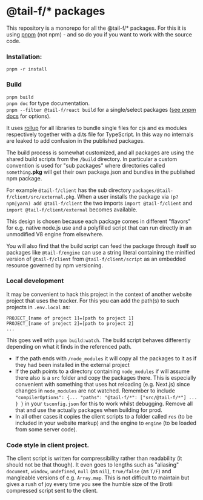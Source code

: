 # @tail-f/\* packages

This repository is a monorepo for all the @tail-f/\* packages.
For this it is using [pnpm](https://pnpm.io/) (not npm) - and so do you if you want to work with the source code.

### Installation:

`pnpm -r install`

### Build

`pnpm build` \
`pnpm doc` for type documentation. \
`pnpm --filter @tail-f/react build` for a single/select packages ([see pnpm docs](https://pnpm.io/filtering) for options).

It uses [rollup](https://rollupjs.org/) for all libraries to bundle single files for cjs and es modules respectively together with a d.ts file for TypeScript. In this way no internals are leaked to add confusion in the published packages.

The build process is somewhat customized, and all packages are using the shared build scripts from the `/build` directory. In particular a custom convention is used for "sub packages" where directories called `something`**.pkg** will get their own package.json and bundles in the published npm package.

For example `@tail-f/client` has the sub directory `packages/@tail-f/client/src/external.pkg`.
When a user installs the package via `(p?npm|yarn) add @tail-f/client` the two imports `import @tail-f/client` and `import @tail-f/client/external` becomes available.

This design is chosen because each package comes in different "flavors" for e.g. native node.js use and a polyfilled script that can run directly in an unmodified V8 engine from elsewhere.

You will also find that the build script can feed the package through itself so packages like `@tail-f/engine` can use a string literal containing the minified version of `@tail-f/client` from `@tail-f/client/script` as an embedded resource governed by npm versioning.

### Local development

It may be convenient to hack this project in the context of another website project that uses the tracker. For this you can add the path(s) to such projects in `.env.local` as:

```
PROJECT_[name of project 1]=[path to project 1]
PROJECT_[name of project 2]=[path to project 2]
...
```

This goes well with `pnpm build:watch`.
The build script behaves differently depending on what it finds in the referenced path.

- If the path ends with `/node_modules` it will copy all the packages to it as if they had been installed in the external project
- If the path points to a directory containing `node_modules` if will assume there also is a `src` folder and copy the packages there. This is especially convenient with something that uses hot reloading (e.g. Next.js) since changes in `node_modules` are not watched. Remember to include `"compilerOptions": {... "paths": "@tail-f/*": ["src/@tail-f/*"] ... } }` in your `tsconfig.json` for this to work whilst debugging. Remove all that and use the actually packages when building for prod.
- In all other cases it copies the client scripts to a folder called `res` (to be included in your website markup) and the engine to `engine` (to be loaded from some server code).

### Code style in client project.

The client script is written for compressibility rather than readability (it should not be that though). It even goes to lengths such as "aliasing" `document`, `window`, `undefined`, `null` (as `nil`), `true/false` (as `T/F`) and mangleable versions of e.g. `Array.map`. This is not difficult to maintain but gives a rush of joy every time you see the humble size of the Brotli compressed script sent to the client.
